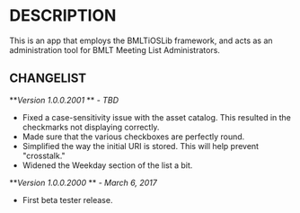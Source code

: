 DESCRIPTION
===========

This is an app that employs the BMLTiOSLib framework, and acts as an administration tool for BMLT Meeting List Administrators.

CHANGELIST
----------
***Version 1.0.0.2001* ** *- TBD*
- Fixed a case-sensitivity issue with the asset catalog. This resulted in the checkmarks not displaying correctly.
- Made sure that the various checkboxes are perfectly round.
- Simplified the way the initial URI is stored. This will help prevent "crosstalk."
- Widened the Weekday section of the list a bit.

***Version 1.0.0.2000* ** *- March 6, 2017*

- First beta tester release.
